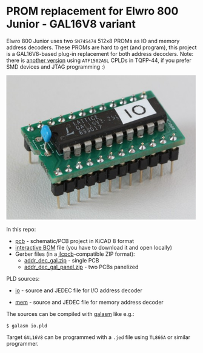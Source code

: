 # PROM replacement for Elwro 800 Junior - GAL16V8 variant

Elwro 800 Junior uses two `SN74S474` 512x8 PROMs as IO and memory address decoders. These PROMs are hard to get (and program), this project is a GAL16V8-based plug-in replacement for both address decoders. Note: there is [another version](https://github.com/codepainters/e800j_addr_dec_atf/) using `ATF1502ASL` CPLDs in TQFP-44, if you prefer SMD devices and JTAG programming :) 

![](img/addr_dec_gal_real.jpg)

In this repo:

* [pcb](pcb) - schematic/PCB project in KiCAD 8 format
* [interactive BOM](addr_dec_gal_ibom.html) file (you have to download it and open locally)
* Gerber files (in a [jlcpcb](https://jlcpcb.com/)-compatible ZIP format):
  * [addr_dec_gal.zip](gerbers/addr_dec_gal.zip) - single PCB
  * [addr_dec_gal_panel.zip](gerbers/addr_dec_gal.zip) - two PCBs panelized



PLD sources:

* [io](io) - source and JEDEC file for I/O address decoder

* [mem](mem) - source and JEDEC file for memory address decoder

  

The sources can be compiled with [galasm](https://github.com/daveho/GALasm) like e.g.:

```
$ galasm io.pld
```

Target `GAL16V8` can be programmed with a `.jed` file using `TL866A` or similar programmer.
